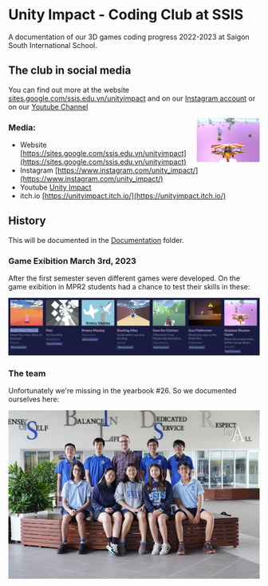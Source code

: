 # Unity Impact - Coding Club at SSIS

A documentation of our 3D games coding progress 2022-2023 at Saigon South International School.

## The club in social media

You can find out more at the website [sites.google.com/ssis.edu.vn/unityimpact](https://sites.google.com/ssis.edu.vn/unityimpact) and on our [Instagram account](https://www.instagram.com/unity_impact/) or on our [Youtube Channel]()

<img src="https://raw.githubusercontent.com/ssis-unity/unity2022/refs/heads/main/Documentation/20220919_asg_itch.io.png" align="right" width="25%">

### Media:

- Website [https://sites.google.com/ssis.edu.vn/unityimpact](https://sites.google.com/ssis.edu.vn/unityimpact)
- Instagram [https://www.instagram.com/unity_impact/](https://www.instagram.com/unity_impact/)
- Youtube [Unity Impact](https://www.youtube.com/channel/UCYwXpmGJ3De0EM0Upb-92vg)
- itch.io [https://unityimpact.itch.io/](https://unityimpact.itch.io/)

## History

This will be documented in the [Documentation](Documentation) folder.

### Game Exibition March 3rd, 2023

After the first semester seven different games were developed. On the game exibition in MPR2 students had a chance to test their skills in these:

![Games March 2023](https://raw.githubusercontent.com/ssis-unity/unity2022/refs/heads/main/Documentation/2023-03-03_games.jpg)

### The team

Unfortunately we're missing in the yearbook #26. So we documented ourselves here:

![Team 2023](https://raw.githubusercontent.com/ssis-unity/unity2022/refs/heads/main/Documentation/unity_impact_2023.jpg)
